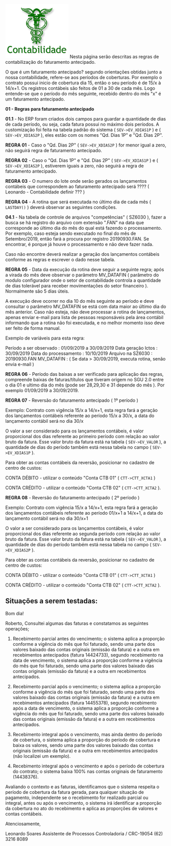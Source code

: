 ![image](uploads/8a84ff499296cede9fdb2c420b6c1b60/image.png)
Nesta página serão descritas as regras de contabilização do faturamento antecipado. 

O que é um faturamento antecipado? segundo orientações obtidas junto a nossa contabilidade, refere-se aos períodos de coberturas. Por exemplo o contrato possui inicio de cobertura dia 15, então o seu período é de 15/x à  14/x+1. Os registros contábeis são feitos de 01 a 30 de cada mês. Logo entende-se que o período do mês seguinte, recebido dentro do mês "x" é um faturamento antecipado.

**01 - Regras para faturamento antecipado**

**01.1** - No ERP foram criados dois campos para guardar a quantidade de dias de cada período, ou seja, cada fatura possui no máximo dois períodos. A customização foi feita na tabela padrão do sistema ( `SEV->EV_XDIAS1P` ) e ( `SEV->EV_XDIAS2P` ), eles estão com os nomes "Qd. Dias 1P" e  "Qd. Dias 2P".

**REGRA 01** - Caso o "Qd. Dias 2P" ( `SEV->EV_XDIAS2P` ) for menor igual a zero, não seguirá regra de faturamento antecipado.

**REGRA 02** - Caso o "Qd. Dias 1P" e  "Qd. Dias 2P" ( `SEV->EV_XDIAS1P` ) e ( `SEV->EV_XDIAS2P` ), estiverem iguais a zero, não seguirá a regra de faturamento antecipado.

**REGRA 03** - O numero do lote onde serão gerados os lançamentos contábeis que correspondem ao faturamento antecipado será ???? ( Leonardo - Contabilidade definir ??? )

**REGRA 04** - A rotina que será executada no último dia de cada mês ( `LASTDAY()` ) deverá observar as seguintes condições.

**04.1** - Na tabela de controle de arquivos "competências" ( SZ6030 ), fazer a busca se há registro do arquivo com extensão ".FAN" na data que corresponde ao último dia do mês do qual está fazendo o processamento. Por exemplo, caso esteja sendo executado no final do mês de Setembro/2019, então fará a procura por registro 20190930.FAN. Se encontrar, é porque já houve o processamento e não deve fazer nada.

Caso não encontre deverá realizar a geração dos lançamentos contábeis conforme as regras e escrever o dado nesse tabela.

**REGRA 05** - Data da execução da rotina deve seguir a seguinte regra; após a virada do mês deve observar o parâmetro MV_DATAFIN ( parâmetro do modulo configurador onde o setor de contabilidade controla a quantidade de dias tolerável para receber movimentações do setor financeiro ). Normalmente são 5 dias úteis.

A execução deve ocorrer no dia 10 do mês seguinte ao período e deve consultar o parâmetro MV_DATAFIN se está com data maior ao último dia do mês anterior. Caso não esteja, não deve processar a rotina de lançamentos, apenas enviar e-mail para lista de pessoas responsáveis pela área contábil informando que a rotina não foi executada, e no melhor momento isso deve ser feito de forma manual.

Exemplo de variáveis para esta regra:

Período a ser observado : 01/09/2019 a 30/09/2019
Data geração lctos      : 30/09/2019
Data do processamento   : 10/10/2019
Arquivo na SZ6030       : 20190930.FAN
MV_DATAFIN              : ( Se data > 30/09/2019, executa rotina, senão envia e-mail )

**REGRA 06** - Período das baixas a ser verificado para aplicação das regras, compreende baixas de faturas/títulos que tiveram origem no SGU 2.0 entre o dia 01 e ultimo dia do mês (pode ser 28,29,30 e 31 depende do mês ). Por exemplo 01/09/2019 a 30/09/2019.

**REGRA 07** - Reversão do faturamento antecipado ( 1º período )

Exemplo: Contrato com vigência 15/x a 14/x+1, esta regra fará a geração dos lançamentos contábeis referente ao período 15/x a 30/x, a data do lançamento contábil será  no dia 30/x

O valor a ser considerado para os lançamentos contábeis, é valor proporcional dos dias referente ao primeiro período com relação ao valor bruto da fatura. Esse valor bruto da fatura está na tabela ( `SEV->EV_VALOR` ), a quantidade de dias do período também está nessa tabela no campo ( `SEV->EV_XDIAS1P` ).

Para obter as contas contábeis da reversão, posicionar no cadastro de centro de custos: 

CONTA DÉBITO  - utilizar o conteúdo "Conta CTB 01" ( `CTT->CTT_XCTA1` ) 

CONTA CRÉDITO - utilizar o conteúdo "Conta CTB 02" ( `CTT->CTT_XCTA2` ).


**REGRA 08** - Reversão do faturamento antecipado ( 2º período )

Exemplo: Contrato com vigência 15/x a 14/x+1, esta regra fará a geração dos lançamentos contábeis referente ao período 01/x+1 a 14/x+1, a data do lançamento contábil será  no dia 30/x+1

O valor a ser considerado para os lançamentos contábeis, é valor proporcional dos dias referente ao segunda período com relação ao valor bruto da fatura. Esse valor bruto da fatura está na tabela ( `SEV->EV_VALOR` ), a quantidade de dias do período também está nessa tabela no campo ( `SEV->EV_XDIAS2P` ).

Para obter as contas contábeis da reversão, posicionar no cadastro de centro de custos: 

CONTA DÉBITO  - utilizar o conteúdo "Conta CTB 01" ( `CTT->CTT_XCTA1` ) 

CONTA CRÉDITO - utilizar o conteúdo "Conta CTB 02" ( `CTT->CTT_XCTA2` ).

Situações a serem testadas:
---

Bom dia!

Roberto,
Consultei algumas das faturas e constatamos as seguintes operações;

1)	Recebimento parcial antes do vencimento; o sistema aplica a proporção conforme a vigência do mês que foi faturado, sendo uma parte dos valores baixado das contas originais (emissão da fatura) e a outra em recebimentos antecipados (fatura 14424733), segundo recebimento na data de vencimento, o sistema aplica a proporção conforme a vigência do mês que foi faturado, sendo uma parte dos valores baixado das contas originais (emissão da fatura) e a outra em recebimentos antecipados.

2)	Recebimento parcial após o vencimento; o sistema aplica a proporção conforme a vigência do mês que foi faturado, sendo uma parte dos valores baixado das contas originais (emissão da fatura) e a outra em recebimentos antecipados (fatura 14455378), segundo recebimento após a data de vencimento, o sistema aplica a proporção conforme a vigência do mês que foi faturado, sendo uma parte dos valores baixado das contas originais (emissão da fatura) e a outra em recebimentos antecipados.

3)	Recebimento integral após o vencimento, mas ainda dentro do período de cobertura, o sistema aplica a proporção do período de cobertura e baixa os valores, sendo uma parte dos valores baixado das contas originais (emissão da fatura) e a outra em recebimentos antecipados (não localizei um exemplo).

4)	Recebimento integral após o vencimento e após o período de cobertura do contrato; o sistema baixa 100%  nas contas originais de faturamento (14438376).


Avaliando o contexto e as faturas, identificamos que o sistema respeita o período de cobertura da fatura gerada, para qualquer situação de pagamento, independente se o recebimento for realizado parcial ou integral, antes ou após o vencimento, o sistema irá identificar a proporção da cobertura no ato do recebimento e aplica as proporções de valores e contas contábeis.


Atenciosamente,

Leonardo Soares
Assistente de Processos
Controladoria / CRC-19054
(62) 3216 8089

